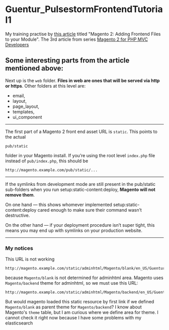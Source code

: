 # Guentur_PulsestormFrontendTutorial1
My training practise by [this article](https://alanstorm.com/magento_2_adding_frontend_files_to_your_module/) titled "Magento 2: Adding Frontend Files to your Module". The 3rd article from series [Magento 2 for PHP MVC Developers](https://alanstorm.com/category/magento-2/#magento-2-mvc)

## Some interesting parts from the article mentioned above:
Next up is the `web` folder.
**Files in web are ones that will be served via http or https**. 
Other folders at this level are:
- email, 
- layout, 
- page_layout, 
- templates,
- ui_component

---
The first part of a Magento 2 front end asset URL is `static`. This points to the actual

```
pub/static
```

folder in your Magento install. If you’re using the root level `index.php` file instead of `pub/index.php`, this should be

```
http://magento.example.com/pub/static/...
```

---
If the symlinks from development mode are still present in the pub/static sub-folders when you run setup:static-content:deploy, **Magento will not remove them**. 

On one hand — this shows whomever implemented setup:static-content:deploy cared enough to make sure their command wasn’t destructive. 

On the other hand — if your deployment procedure isn’t super tight, this means you may end up with symlinks on your production website.

---
### My notices
This URL is not working 
```
http://magento.example.com/static/adminhtml/Magento/blank/en_US/Guentur_PulsestormFrontendTutorial1/hello.js
```
because `Magento/blank` is not determined for adminhtml area. Magento uses `Magento/backend` theme for adminhtml, so we must use this URL:
```
http://magento.example.com/static/adminhtml/Magento/backend/en_US/Guentur_PulsestormFrontendTutorial1/hello.js
```
But would magento loaded this static resource by first link if we defined `Magento/blank` as parent theme for `Magento/backend`?
I know about Magento's `theme` table, but I am curious where we define area for theme.
I cannot check it right now because I have some problems with my elasticsearch

